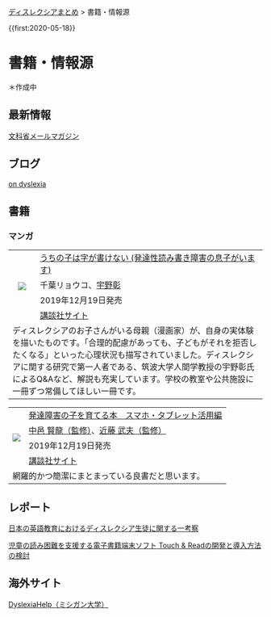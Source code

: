 <p class="breadcrumbs"><a href="../index.md">ディスレクシアまとめ</a> > 書籍・情報源

{{first:2020-05-18}}

# 書籍・情報源
＊作成中

## 最新情報
[文科省メールマガジン](https://www.mext.go.jp/magazine/)

## ブログ
[on dyslexia](https://ondyslexia.blogspot.com/)

## 書籍

### マンガ

<table class="book">
<tr>
<td rowspan="4" style="text-align:center">
<a target="_blank"  href="https://www.amazon.co.jp/gp/product/B073RZ16WZ/ref=as_li_tl?ie=UTF8&camp=247&creative=1211&creativeASIN=B073RZ16WZ&linkCode=as2&tag=kifu-simasu-22&linkId=d0cce43c1515bacb4b996ca4c8617495"><img border="0" src="//ws-fe.amazon-adsystem.com/widgets/q?_encoding=UTF8&MarketPlace=JP&ASIN=B073RZ16WZ&ServiceVersion=20070822&ID=AsinImage&WS=1&Format=_SL160_&tag=kifu-simasu-22" ></a>
</td>
<td><a href="https://www.poplar.co.jp/topics/49379.html">うちの子は字が書けない (発達性読み書き障害の息子がいます) </a></td>
</tr>
<tr><td>千葉リョウコ、<a href="https://researchmap.jp/read0202502">宇野彰</a></td></tr>
<tr>
<td>2019年12月19日発売</td>
</tr>
<td><a href="https://bookclub.kodansha.co.jp/product?item=0000321996">講談社サイト <i class="fa fa-external-link-square" aria-hidden="true"></i></a></td>
</tr>
<tr><td colspan="2">
ディスレクシアのお子さんがいる母親（漫画家）が、自身の実体験を描いたものです。「合理的配慮があっても、子どもがそれを拒否したくなる」といった心理状況も描写されていました。ディスレクシアに関する研究で第一人者である、筑波大学人間学教授の宇野彰氏によるQ&Aなど、解説も充実しています。学校の教室や公共施設に一冊ずつ常備してほしい一冊です。
</td></tr>
</table>


<table class="book">
<tr>
<td rowspan="4" style="text-align:center">
<a target="_blank"  href="https://www.amazon.co.jp/gp/product/4065156165/ref=as_li_tl?ie=UTF8&camp=247&creative=1211&creativeASIN=4065156165&linkCode=as2&tag=kifu-simasu-22&linkId=37d2f14050bcb2daf045cf6e41320a1f"><img border="0" src="//ws-fe.amazon-adsystem.com/widgets/q?_encoding=UTF8&MarketPlace=JP&ASIN=4065156165&ServiceVersion=20070822&ID=AsinImage&WS=1&Format=_SL160_&tag=kifu-simasu-22"></a>
</td>
<td><a href="https://bookclub.kodansha.co.jp/product?item=0000321996">発達障害の子を育てる本　スマホ・タブレット活用編</a></td>
</tr>
<tr><td><a href="https://www.rcast.u-tokyo.ac.jp/ja/research/people/staff-nakamura_kenryu.html">中邑 賢龍（監修）</a>、<a href="https://www.rcast.u-tokyo.ac.jp/ja/research/people/staff-kondo_takeo.html">近藤 武夫（監修）</a></td></tr>
<tr>
<td>2019年12月19日発売</td>
</tr>
<td><a href="https://bookclub.kodansha.co.jp/product?item=0000321996">講談社サイト <i class="fa fa-external-link-square" aria-hidden="true"></i></a></td>
</tr>
<tr><td colspan="2">網羅的かつ簡潔にまとまっている良書だと思います。</td></tr>
</table>

<!--
### [特異的発達障害診断・治療のための実践ガイドライン](http://www.shindan.co.jp/books/index.php?menu=10&cd=178100&kbn=1)

### [僕は、字が読めない。読字障害(ディスレクシア)と戦いつづけた南雲明彦の24年](https://www.shueisha-int.co.jp/publish/%E5%83%95%E3%81%AF%E3%80%81%E5%AD%97%E3%81%8C%E8%AA%AD%E3%82%81%E3%81%AA%E3%81%84%E3%80%82)

-->

## レポート
[日本の英語教育におけるディスレクシア生徒に関する一考察](https://www.kobe-yamate.ac.jp/library/journal/pdf/college/kiyo55/55murakami.pdf)

[児童の読み困難を支援する電子書籍端末ソフト Touch & Readの開発と導入方法の検討](https://www.jstage.jst.go.jp/article/jcss/18/3/18_3_521/_pdf)


## 海外サイト
[DyslexiaHelp（ミシガン大学）](http://dyslexiahelp.umich.edu/)

